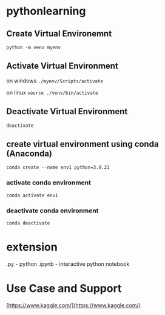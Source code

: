﻿# pythonlearning

## Create Virtual Environemnt
`python -m venv myenv`

## Activate Virtual Environment
on windows `./myenv/Scripts/activate`

on linux `source ./venv/bin/activate`

## Deactivate Virtual Environment
`deactivate`

## create virtual environment using conda (Anaconda)
`conda create --name env1 python=3.9.21`

### activate conda environment

`conda activate env1`

### deactivate conda environment

`conda deactivate`

# extension
.py - python
.ipynb - interactive python notebook

# Use Case and Support
[https://www.kaggle.com/](https://www.kaggle.com/)


